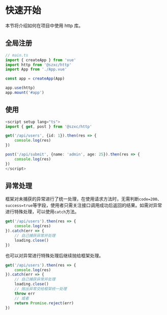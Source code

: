 # 快速开始

本节将介绍如何在项目中使用 http 库。

## 全局注册
```ts
// main.ts
import { createApp } from 'vue'
import http from '@szxc/http'
import App from './App.vue'

const app = createApp(App)

app.use(http)
app.mount('#app')
```

## 使用
```ts
<script setup lang="ts">
import { get, post } from '@szxc/http'

get('/api/users', {id: 1}).then(res => {
    console.log(res)
})

post('/api/submit', {name: 'admin', age: 25}).then(res => {
    console.log(res)
})
</script>
```

## 异常处理
框架对未捕获的异常进行了统一处理，在使用请求方法时，无需判断`code=200`、`success=true`等字段，使用者只需关注接口调用成功后返回的结果。如需对异常进行特殊处理，可以使用`catch`方法。

```ts
get('/api/users').then(res => {
    console.log(res)
}).catch(err => {
    // 自己捕获异常并处理
    loading.close()
})
```

也可以对异常进行特殊处理后继续抛给框架处理。

```ts
get('/api/users').then(res => {
    console.log(res)
}).catch(err => {
    // 自己捕获异常并处理
    loading.close()
    // 抛出异常交给框架统一处理
    throw err
    // 或者
    return Promise.reject(err)
})
```